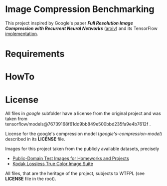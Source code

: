 # Image Compression Benchmarking

This project inspired by Google's paper ***Full Resolution Image Compression with Recurrent Neural Networks*** ([arxiv](https://arxiv.org/abs/1608.05148)) and its TensorFlow [implementation](https://github.com/tensorflow/models/tree/master/compression).

# Requirements

# HowTo

# License
All files in *google* subfolder have a license from the original project and was taken from tensorflow/models@76739168f61dd9bb849e500bbd235fa9e4b7612f .

License for the google's compression model (*google's-compression-model*) described in its **LICENSE** file.

Images for this project taken from the publicly available datasets, precisely

* [Public-Domain Test Images for Homeworks and Projects](http://homepages.cae.wisc.edu/~ece533/images/)
* [Kodak Lossless True Color Image Suite](http://r0k.us/graphics/kodak/)

All files, that are the heritage of the project, subjects to WTFPL (see **LICENSE** file in the root).